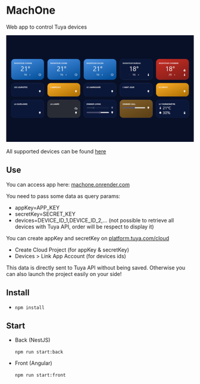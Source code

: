 # MachOne

Web app to control Tuya devices

![screenshot](screenshot.png)

All supported devices can be found [here](./front/src/app/config.ts)

## Use

You can access app here:
[machone.onrender.com](https://machone.onrender.com/)

You need to pass some data as query params:

- appKey=APP_KEY
- secretKey=SECRET_KEY
- devices=DEVICE_ID_1,DEVICE_ID_2,... (not possible to retrieve all devices with Tuya API, order will be respect to display it)

You can create appKey and secretKey on [platform.tuya.com/cloud](https://platform.tuya.com/cloud)

- Create Cloud Project (for appKey & secretKey)
- Devices > Link App Account (for devices ids)

This data is directly sent to Tuya API without being saved.
Otherwise you can also launch the project easily on your side!

## Install

- `npm install`

## Start

- Back (NestJS)

  `npm run start:back`

- Front (Angular)

  `npm run start:front`
